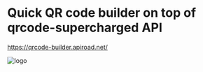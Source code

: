 # Quick QR code builder on top of qrcode-supercharged API
https://qrcode-builder.apiroad.net/

![logo](https://user-images.githubusercontent.com/775507/103216892-9743e880-4930-11eb-8333-d7b508399fed.gif)
